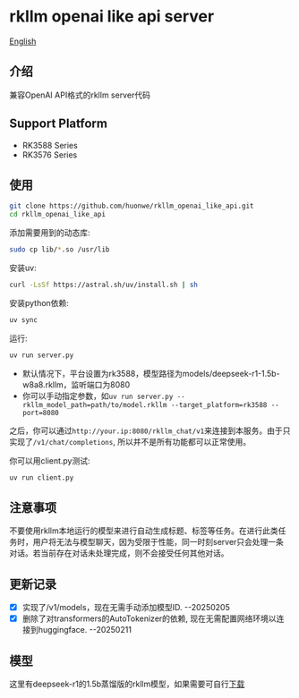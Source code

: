 # rkllm openai like api server
[English](https://github.com/huonwe/rkllm_openai_like_api/blob/main/README.en.md)

## 介绍
兼容OpenAI API格式的rkllm server代码

## Support Platform
- RK3588 Series
- RK3576 Series

## 使用
```bash
git clone https://github.com/huonwe/rkllm_openai_like_api.git
cd rkllm_openai_like_api
```
添加需要用到的动态库:
```bash
sudo cp lib/*.so /usr/lib
```
安装uv:
```bash
curl -LsSf https://astral.sh/uv/install.sh | sh
```
安装python依赖:
```bash
uv sync
```
运行:
```bash
uv run server.py
```
- 默认情况下，平台设置为rk3588，模型路径为models/deepseek-r1-1.5b-w8a8.rkllm，监听端口为8080
- 你可以手动指定参数，如`uv run server.py --rkllm_model_path=path/to/model.rkllm --target_platform=rk3588 --port=8080`

之后，你可以通过`http://your.ip:8080/rkllm_chat/v1`来连接到本服务。由于只实现了`/v1/chat/completions`, 所以并不是所有功能都可以正常使用。

你可以用client.py测试:
```bash
uv run client.py
```

## 注意事项
不要使用rkllm本地运行的模型来进行自动生成标题、标签等任务。在进行此类任务时，用户将无法与模型聊天，因为受限于性能，同一时刻server只会处理一条对话。若当前存在对话未处理完成，则不会接受任何其他对话。

## 更新记录
- [x] 实现了/v1/models，现在无需手动添加模型ID.  --20250205
- [x] 删除了对transformers的AutoTokenizer的依赖, 现在无需配置网络环境以连接到huggingface.  --20250211

## 模型
这里有deepseek-r1的1.5b蒸馏版的rkllm模型，如果需要可自行[下载](https://drive.google.com/drive/folders/1I4XHZeNcDQgm1A2BTzatmUWdNHIQSsMJ?usp=sharing)